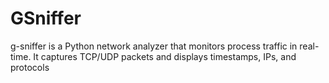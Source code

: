 # GSniffer
g-sniffer is a Python network analyzer that monitors process traffic in real-time. It captures TCP/UDP packets and displays timestamps, IPs, and protocols
